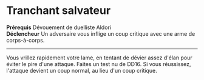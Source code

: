 # Tranchant salvateur

<p><span><strong>Prérequis</strong> Dévouement de duelliste Aldori<br><strong>Déclencheur</strong> Un adversaire vous inflige un coup critique avec une arme de corps-à-corps.<br></span></p>
<hr>
<p>Vous vrillez rapidement votre lame, en tentant de dévier assez d'élan pour éviter le pire d'une attaque. Faites un test nu de DD16. Si vous réussissez, l'attaque devient un coup normal, au lieu d'un coup critique.&nbsp;</p>